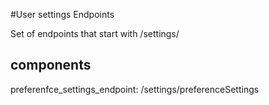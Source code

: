 #User settings Endpoints

Set of endpoints that start with /settings/

## components
preferenfce_settings_endpoint: /settings/preferenceSettings
